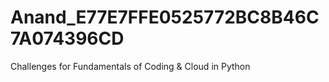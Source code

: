 # Anand_E77E7FFE0525772BC8B46C7A074396CD
Challenges for Fundamentals of Coding &amp; Cloud in Python
